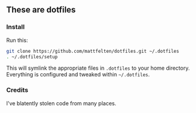 ## These are dotfiles

### Install

Run this:

```sh
git clone https://github.com/mattfelten/dotfiles.git ~/.dotfiles
. ~/.dotfiles/setup
```

This will symlink the appropriate files in `.dotfiles` to your home directory.
Everything is configured and tweaked within `~/.dotfiles`.

### Credits
I've blatently stolen code from many places.

